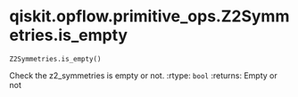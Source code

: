 # qiskit.opflow\.primitive\_ops.Z2Symmetries.is\_empty

`Z2Symmetries.is_empty()`

Check the z2\_symmetries is empty or not. :rtype: `bool` :returns: Empty or not
